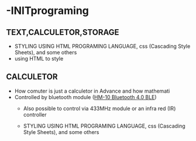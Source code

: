 # -INITprograming
## TEXT,CALCULETOR,STORAGE 

* STYLING USING HTML PROGRAMING LANGUAGE, css (Cascading Style Sheets), and some others
* using HTML to style 

 ## CALCULETOR
* How comuter is just a calculetor in Advance and how mathemati
* Controlled by bluetooth module ([HM-10 Bluetooth 4.0 BLE](https://www.amazon.com/DSD-TECH-Bluetooth-iBeacon-Arduino/dp/B06WGZB2N4/ref=sr_1_1_sspa?keywords=HM-10-Bluetooth&qid=1554232302&s=gateway&sr=8-1-spons&psc=1))
    * Also possible to control via 433MHz module or an infra red (IR) controller

     * STYLING USING HTML PROGRAMING LANGUAGE, css (Cascading Style Sheets), and some others
        
        
  
